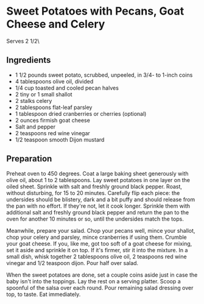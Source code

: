 Sweet Potatoes with Pecans, Goat Cheese and Celery
===

Serves 2 1/2\

Ingredients
---

* 1 1/2 pounds sweet potato, scrubbed, unpeeled, in 3/4- to 1-inch coins
* 4 tablespoons olive oil, divided
* 1/4 cup toasted and cooled pecan halves
* 2 tiny or 1 small shallot
* 2 stalks celery
* 2 tablespoons flat-leaf parsley
* 1 tablespoon dried cranberries or cherries (optional)
* 2 ounces firmish goat cheese
* Salt and pepper
* 2 teaspoons red wine vinegar
* 1/2 teaspoon smooth Dijon mustard

Preparation
---

Preheat oven to 450 degrees. Coat a large baking sheet generously with olive oil, about 1 to 2 tablespoons. Lay sweet potatoes in one layer on the oiled sheet. Sprinkle with salt and freshly ground black pepper. Roast, without disturbing, for 15 to 20 minutes. Carefully flip each piece: the undersides should be blistery, dark and a bit puffy and should release from the pan with no effort. If they're not, let it cook longer. Sprinkle them with additional salt and freshly ground black pepper and return the pan to the oven for another 10 minutes or so, until the undersides match the tops.

Meanwhile, prepare your salad. Chop your pecans well, mince your shallot, chop your celery and parsley, mince cranberries if using them. Crumble your goat cheese. If you, like me, got too soft of a goat cheese for mixing, set it aside and sprinkle it on top. If it's firmer, stir it into the mixture. In a small dish, whisk together 2 tablespoons olive oil, 2 teaspoons red wine vinegar and 1/2 teaspoon dijon. Pour half over salad.

When the sweet potatoes are done, set a couple coins aside just in case the baby isn't into the toppings. Lay the rest on a serving platter. Scoop a spoonful of the salsa over each round. Pour remaining salad dressing over top, to taste. Eat immediately.